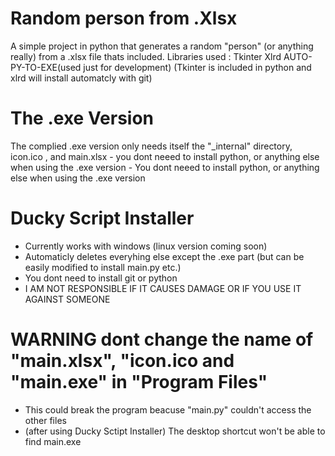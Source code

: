 # Random person from .Xlsx
A simple project in python that generates a random "person" (or anything really) from a .xlsx file thats included.
Libraries used : Tkinter
                 Xlrd
                 AUTO-PY-TO-EXE(used just for development)
(Tkinter is included in python and xlrd will install automatcly with git)                 

#  The .exe Version
The complied .exe version only needs itself the "_internal" directory, icon.ico , and main.xlsx
      - you dont neeed to install python, or anything else when using the .exe version
      - You dont neeed to install python, or anything else when using the .exe version
# Ducky Script Installer
 - Currently works with windows (linux version coming soon)
 - Automaticly deletes everyhing else except the .exe part (but can be easily modified to install main.py etc.)
 - You dont need to install git or python
 - I AM NOT RESPONSIBLE IF IT CAUSES DAMAGE OR IF YOU USE IT AGAINST SOMEONE 

# WARNING dont change the name of "main.xlsx", "icon.ico and "main.exe" in "Program Files"
 - This could break the program beacuse "main.py" couldn't access the other files
 - (after using Ducky Sctipt Installer) The desktop shortcut won't be able to find main.exe
